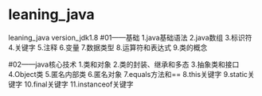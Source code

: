 # leaning_java
leaning_java
version_jdk1.8
#01——基础
1.java基础语法
2.java数组
3.标识符
4.关键字
5.注释
6.变量
7.数据类型
8.运算符和表达式
9.类的概念


#02——java核心技术
1.类和对象
2.类的封装、继承和多态
3.抽象类和接口
4.Object类
5.匿名内部类
6.匿名对象
7.equals方法和==
8.this关键字
9.static关键字
10.final关键字
11.instanceof关键字
